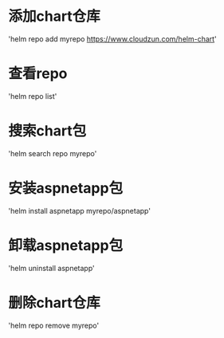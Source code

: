 # 添加chart仓库
'helm repo add myrepo https://www.cloudzun.com/helm-chart'

# 查看repo
'helm repo list'

# 搜索chart包
'helm search repo myrepo'

# 安装aspnetapp包
'helm install aspnetapp myrepo/aspnetapp'

# 卸载aspnetapp包
'helm uninstall aspnetapp'

# 删除chart仓库
'helm repo remove myrepo'
